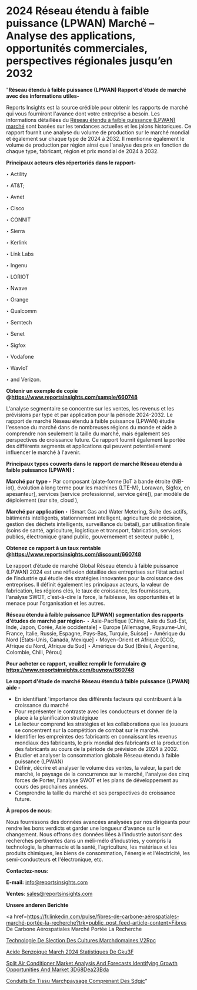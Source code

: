 # 2024 Réseau étendu à faible puissance (LPWAN) Marché – Analyse des applications, opportunités commerciales, perspectives régionales jusqu’en 2032

"<strong>Réseau étendu à faible puissance (LPWAN) Rapport d'étude de marché avec des informations utiles-</strong>

Reports Insights est la source crédible pour obtenir les rapports de marché qui vous fourniront l'avance dont votre entreprise a besoin. Les informations détaillées du <a href=https://www.reportsinsights.com/sample/660748>Réseau étendu à faible puissance (LPWAN) marché</a> sont basées sur les tendances actuelles et les jalons historiques. Ce rapport fournit une analyse du volume de production sur le marché mondial et également sur chaque type de 2024 à 2032. Il mentionne également le volume de production par région ainsi que l'analyse des prix en fonction de chaque type, fabricant, région et prix mondial de 2024 à 2032.

<b>Principaux acteurs clés répertoriés dans le rapport-</b>

‣ Actility

‣ AT&amp;T;

‣ Avnet

‣ Cisco

‣ CONNIT

‣ Sierra

‣ Kerlink

‣ Link Labs

‣ Ingenu

‣ LORIOT

‣ Nwave

‣ Orange

‣ Qualcomm

‣ Semtech

‣ Senet

‣ Sigfox

‣ Vodafone

‣ WavIoT

‣ and Verizon.

<strong><b>Obtenir un exemple de copie @</b></strong><a href=https://www.reportsinsights.com/sample/660748><strong><b>https://www.reportsinsights.com/sample/660748</b></strong></a>

L'analyse segmentaire se concentre sur les ventes, les revenus et les prévisions par type et par application pour la période 2024-2032. Le rapport de marché Réseau étendu à faible puissance (LPWAN) étudie l'essence du marché dans de nombreuses régions du monde et aide à comprendre non seulement la taille du marché, mais également ses perspectives de croissance future. Ce rapport fournit également la portée des différents segments et applications qui peuvent potentiellement influencer le marché à l'avenir.

<strong>Principaux types couverts dans le rapport de marché Réseau étendu à faible puissance (LPWAN) :</strong>

<strong>Marché par type </strong>
‣ Par composant (plate-forme [IoT à bande étroite {NB-iot}, évolution à long terme pour les machines {LTE-M}, Lorawan, Sigfox, en apesanteur], services [service professionnel, service géré]), par modèle de déploiement (sur site, cloud ),

<strong>Marché par application </strong>
‣ (Smart Gas and Water Metering, Suite des actifs, bâtiments intelligents, stationnement intelligent, agriculture de précision, gestion des déchets intelligents, surveillance du bétail), par utilisation finale (soins de santé, agriculture, logistique et transport, fabrication, services publics, électronique grand public, gouvernement et secteur public ),

<strong><b>Obtenez ce rapport à un taux rentable @</b></strong><a href=https://www.reportsinsights.com/discount/660748><strong><b>https://www.reportsinsights.com/discount/660748</b></strong></a>

Le rapport d’étude de marché Global Réseau étendu à faible puissance (LPWAN) 2024 est une réflexion détaillée des entreprises sur l’état actuel de l’industrie qui étudie des stratégies innovantes pour la croissance des entreprises. Il définit également les principaux acteurs, la valeur de fabrication, les régions clés, le taux de croissance, les fournisseurs, l'analyse SWOT, c'est-à-dire la force, la faiblesse, les opportunités et la menace pour l'organisation et les autres.

<strong>Réseau étendu à faible puissance (LPWAN) segmentation des rapports d'études de marché par région-</strong>
‣ Asie-Pacifique [Chine, Asie du Sud-Est, Inde, Japon, Corée, Asie occidentale]
‣ Europe [Allemagne, Royaume-Uni, France, Italie, Russie, Espagne, Pays-Bas, Turquie, Suisse]
‣ Amérique du Nord [États-Unis, Canada, Mexique]
‣ Moyen-Orient et Afrique [CCG, Afrique du Nord, Afrique du Sud]
‣ Amérique du Sud [Brésil, Argentine, Colombie, Chili, Pérou]

<strong>Pour acheter ce rapport, veuillez remplir le formulaire @   <a href=https://www.reportsinsights.com/buynow/660748>https://www.reportsinsights.com/buynow/660748</a></strong>

<strong>Le rapport d'étude de marché Réseau étendu à faible puissance (LPWAN) aide -</strong>
<ul>
  <li>En identifiant 'importance des différents facteurs qui contribuent à la croissance du marché</li>
  <li>Pour représenter le contraste avec les conducteurs et donner de la place à la planification stratégique</li>
  <li>Le lecteur comprend les stratégies et les collaborations que les joueurs se concentrent sur la compétition de combat sur le marché.</li>
  <li>Identifier les empreintes des fabricants en connaissant les revenus mondiaux des fabricants, le prix mondial des fabricants et la production des fabricants au cours de la période de prévision de 2024 à 2032.</li>
  <li>Étudier et analyser la consommation globale Réseau étendu à faible puissance (LPWAN)</li>
  <li>Définir, décrire et analyser le volume des ventes, la valeur, la part de marché, le paysage de la concurrence sur le marché, l'analyse des cinq forces de Porter, l'analyse SWOT et les plans de développement au cours des prochaines années.</li>
  <li>Comprendre la taille du marché et ses perspectives de croissance future.</li>
</ul>
<strong>À propos de nous:</strong>

Nous fournissons des données avancées analysées par nos dirigeants pour rendre les bons verdicts et garder une longueur d'avance sur le changement. Nous offrons des données liées à l'industrie autorisant des recherches pertinentes dans un méli-mélo d'industries, y compris la technologie, la pharmacie et la santé, l'agriculture, les matériaux et les produits chimiques, les biens de consommation, l'énergie et l'électricité, les semi-conducteurs et l'électronique, etc.

<strong>Contactez-nous:</strong>

<strong>E-mail:</strong> <a href=mailto:info@reportsinsights.com>info@reportsinsights.com</a>

<strong>Ventes</strong>: <a href=mailto:sales@reportsinsights.com>sales@reportsinsights.com</a>

<strong>Unsere anderen Berichte</strong>

<a href=https://fr.linkedin.com/pulse/fibres-de-carbone-aérospatiales-marché-portée-la-recherche?trk=public_post_feed-article-content>Fibres De Carbone Aérospatiales Marché Portée La Recherche</a>

<a href=https://www.linkedin.com/pulse/technologie-de-s%C3%A9lection-des-cultures-march%C3%A9domaines-v2rpc/>Technologie De Slection Des Cultures Marchdomaines V2Rpc</a>

<a href=https://www.linkedin.com/pulse/acide-benzoique-march%C3%A9-2024-statistiques-de-gku3f/>Acide Benzoique March 2024 Statistiques De Gku3F</a>

<a href=https://medium.com/@aaradhyashinde84758/split-air-conditioner-market-analysis-and-forecasts-identifying-growth-opportunities-and-market-3d68dea23bda>Split Air Conditioner Market Analysis And Forecasts Identifying Growth Opportunities And Market 3D68Dea23Bda</a>

<a href=https://www.linkedin.com/pulse/conduits-en-tissu-march%C3%A9paysage-comprenant-des-sdgjc/>Conduits En Tissu Marchpaysage Comprenant Des Sdgjc</a>"
